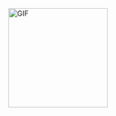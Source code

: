 <img align="center" alt="GIF" width="200" src="https://media.giphy.com/media/yAGIvCiwPJn5C/giphy.gif" />
